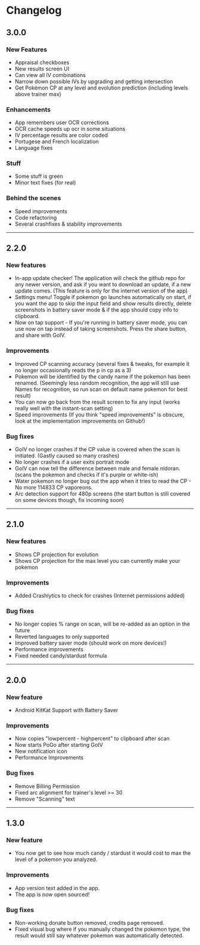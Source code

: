 # Changelog

## 3.0.0

### New Features
* Appraisal checkboxes
* New results screen UI
* Can view all IV combinations
* Narrow down possible IVs by upgrading and getting intersection
* Get Pokémon CP at any level and evolution prediction (including levels above trainer max)

### Enhancements
* App remembers user OCR corrections
* OCR cache speeds up ocr in some situations
* IV percentage results are color coded
* Portugese and French localization
* Language fixes

### Stuff
* Some stuff is green
* Minor text fixes (for real)

### Behind the scenes
* Speed improvements
* Code refactoring
* Several crashfixes & stability improvements

---

## 2.2.0

### New features
* In-app update checker! The application will check the github repo for any newer version, and ask if you want to download an update, if a new update comes. (This feature is only for the internet version of the app)
* Settings menu! Toggle if pokemon go launches automatically on start, if you want the app to skip the input field and show results directly, delete screenshots in battery saver mode & if the app should copy info to clipboard.
* Now on tap support - If you're running in battery saver mode, you can use now on tap instead of taking screenshots. Press the share button, and share with GoIV.

### Improvements
* Improved CP scanning accuracy (several fixes & tweaks, for example it no longer occasionally reads the p in cp as a 3)
* Pokemon will be identified by the candy name if the pokemon has been renamed. (Seemingly less random recognition, the app will still use Names for recognition, so run scan on default name pokemon for best result)
* You can now go back from the result screen to fix any input (works really well with the instant-scan setting)
* Speed improvements (If you think "speed improvements" is obscure, look at the implementation improvements on Github!)

### Bug fixes
* GoIV no longer crashes if the CP value is covered when the scan is initiated. (Gastly caused so many crashes)
* No longer crashes if a user exits portrait mode
* GoIV can now tell the difference between male and female nidoran. (scans the pokemon and checks if it's purple or white-ish)
* Water pokemon no longer bug out the app when it tries to read the CP - No more 114833 CP vaporeons.
* Arc detection support for 480p screens (the start button is still covered on some devices though, fix incoming soon)

---

## 2.1.0

### New features
* Shows CP projection for evolution
* Shows CP projection for the max level you can currently make your pokemon

### Improvements
* Added Crashlytics to check for crashes (Internet permissions added)

### Bug fixes
* No longer copies % range on scan, will be re-added as an option in the future
* Reverted languages to only supported
* Improved battery saver mode (should work on more devices!)
* Performance improvements
* Fixed needed candy/stardust formula

---

## 2.0.0

### New feature
* Android KitKat Support with Battery Saver

### Improvements
* Now copies "lowpercent - highpercent" to clipboard after scan
* Now starts PoGo after starting GoIV
* New notification icon
* Performance Improvements

### Bug fixes
* Remove Billing Permission
* Fixed arc alignment for trainer's level >= 30
* Remove "Scanning" text

---

## 1.3.0

### New feature
* You now get to see how much candy / stardust it would cost to max the level of a pokemon you analyzed.

### Improvements
* App version text added in the app.
* The app is now open sourced!

### Bug fixes
* Non-working donate button removed, credits page removed.
* Fixed visual bug where if you manually changed the pokemon type, the result would still say whatever pokemon was automatically detected.
